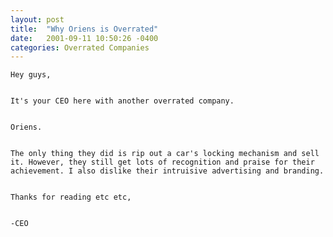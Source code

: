 ```yaml
---
layout: post
title:  "Why Oriens is Overrated"
date:   2001-09-11 10:50:26 -0400
categories: Overrated Companies
---
```

	Hey guys, 


	It's your CEO here with another overrated company.


	Oriens.


	The only thing they did is rip out a car's locking mechanism and sell it. However, they still get lots of recognition and praise for their achievement. I also dislike their intruisive advertising and branding.


	Thanks for reading etc etc,


	-CEO
